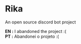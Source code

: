 # Rika
An open source discord bot project

<strong>EN :</strong> I abandoned the project :( <br>
<strong>PT :</strong> Abandonei o projeto :(

